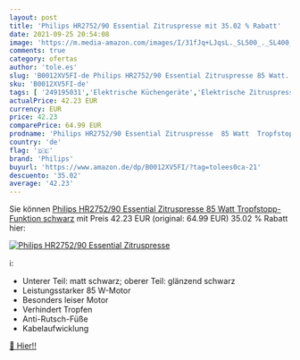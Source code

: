 ```yaml
---
layout: post
title: 'Philips HR2752/90 Essential Zitruspresse mit 35.02 % Rabatt'
date: 2021-09-25 20:54:08
image: 'https://m.media-amazon.com/images/I/31fJq+LJqsL._SL500_._SL400_.jpg'
comments: true
category: ofertas
author: 'tole.es'
slug: 'B0012XV5FI-de Philips HR2752/90 Essential Zitruspresse 85 Watt...'
sku: 'B0012XV5FI-de'
tags: [ '249195031','Elektrische Küchengeräte','Elektrische Zitruspressen','Entsafter','Haushalt','Küche, Haushalt & Wohnen','Küchengeräte','Produkte','philips', ]
actualPrice: 42.23 EUR
currency: EUR
price: 42.23
comparePrice: 64.99 EUR
prodname: 'Philips HR2752/90 Essential Zitruspresse  85 Watt  Tropfstopp-Funktion  schwarz'
country: 'de'
flag: '🇩🇪'
brand: 'Philips'
buyurl: 'https://www.amazon.de/dp/B0012XV5FI/?tag=tolees0ca-21'
descuento: '35.02'
average: '42.23'
---
```


Sie können [Philips HR2752/90 Essential Zitruspresse  85 Watt  Tropfstopp-Funktion  schwarz](https://www.amazon.de/dp/B0012XV5FI/?tag=tolees0ca-21) mit Preis 42.23 EUR (original: 64.99 EUR) 35.02 % Rabatt hier:

[![Philips HR2752/90 Essential Zitruspresse](https://m.media-amazon.com/images/I/31fJq+LJqsL._SL500_._SL400_.jpg)](https://www.amazon.de/dp/B0012XV5FI/?tag=tolees0ca-21)

ℹ️:

- Unterer Teil: matt schwarz; oberer Teil: glänzend schwarz
- Leistungsstarker 85 W-Motor
- Besonders leiser Motor
- Verhindert Tropfen
- Anti-Rutsch-Füße
- Kabelaufwicklung

[🛒 Hier!!](https://www.amazon.de/dp/B0012XV5FI/?tag=tolees0ca-21)
